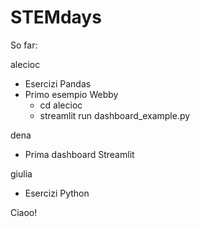 # STEMdays

So far:

alecioc
  - Esercizi Pandas
  - Primo esempio Webby
    - cd alecioc
    - streamlit run dashboard_example.py

dena
  - Prima dashboard Streamlit

giulia
  - Esercizi Python

Ciaoo!
